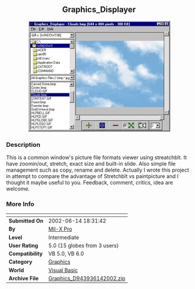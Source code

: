 ﻿<div align="center">

## Graphics\_Displayer

<img src="PIC200261472136330.jpg">
</div>

### Description

This is a common window's picture file formats viewer using streatchblt. It have zoomin/out, stretch, exact size and built-in slide. Also simple file management such as copy, rename and delete. Actually I wrote this project in attempt to compare the advantage of Stretchblt vs paintpicture and I thought it maybe useful to you. Feedback, comment, critics, idea are welcome.
 
### More Info
 


<span>             |<span>
---                |---
**Submitted On**   |2002-06-14 18:31:42
**By**             |[Mil\-X Pro](https://github.com/Planet-Source-Code/PSCIndex/blob/master/ByAuthor/mil-x-pro.md)
**Level**          |Intermediate
**User Rating**    |5.0 (15 globes from 3 users)
**Compatibility**  |VB 5\.0, VB 6\.0
**Category**       |[Graphics](https://github.com/Planet-Source-Code/PSCIndex/blob/master/ByCategory/graphics__1-46.md)
**World**          |[Visual Basic](https://github.com/Planet-Source-Code/PSCIndex/blob/master/ByWorld/visual-basic.md)
**Archive File**   |[Graphics\_D943936142002\.zip](https://github.com/Planet-Source-Code/mil-x-pro-graphics-displayer__1-35843/archive/master.zip)








